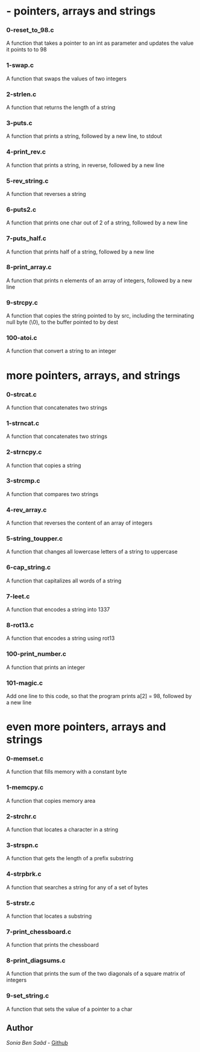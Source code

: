 
# - pointers, arrays and strings
### 0-reset_to_98.c
A function that takes a pointer to an int as parameter and updates the value it points to to 98
### 1-swap.c
A function that swaps the values of two integers
### 2-strlen.c
A function that returns the length of a string
### 3-puts.c
A function that prints a string, followed by a new line, to stdout
### 4-print_rev.c
A function that prints a string, in reverse, followed by a new line
### 5-rev_string.c
A function that reverses a string
### 6-puts2.c
A function that prints one char out of 2 of a string, followed by a new line
### 7-puts_half.c
A function that prints half of a string, followed by a new line
### 8-print_array.c
A function that prints n elements of an array of integers, followed by a new line
### 9-strcpy.c
A function that copies the string pointed to by src, including the terminating null byte (\0), to the buffer pointed to by dest
### 100-atoi.c
A function that convert a string to an integer
#  more pointers, arrays, and strings
### 0-strcat.c
A function that concatenates two strings
### 1-strncat.c
A function that concatenates two strings
### 2-strncpy.c
A function that copies a string
### 3-strcmp.c
A function that compares two strings
### 4-rev_array.c
A function that reverses the content of an array of integers
### 5-string_toupper.c
A function that changes all lowercase letters of a string to uppercase
### 6-cap_string.c
A function that capitalizes all words of a string
### 7-leet.c
A function that encodes a string into 1337
### 8-rot13.c
A function that encodes a string using rot13
### 100-print_number.c
A function that prints an integer
### 101-magic.c
Add one line to this code, so that the program prints a[2] = 98, followed by a new line
#  even more pointers, arrays and strings
### 0-memset.c
A function that fills memory with a constant byte
### 1-memcpy.c
A function that copies memory area
### 2-strchr.c
A function that locates a character in a string
### 3-strspn.c
A function that gets the length of a prefix substring
### 4-strpbrk.c
A function that searches a string for any of a set of bytes
### 5-strstr.c
A function that locates a substring
### 7-print_chessboard.c
A function that prints the chessboard
### 8-print_diagsums.c
A function that prints the sum of the two diagonals of a square matrix of integers
### 9-set_string.c
A function that sets the value of a pointer to a char
## Author
*Sonia Ben Saâd* - [Github](https://github.com/Soniabensaad)
